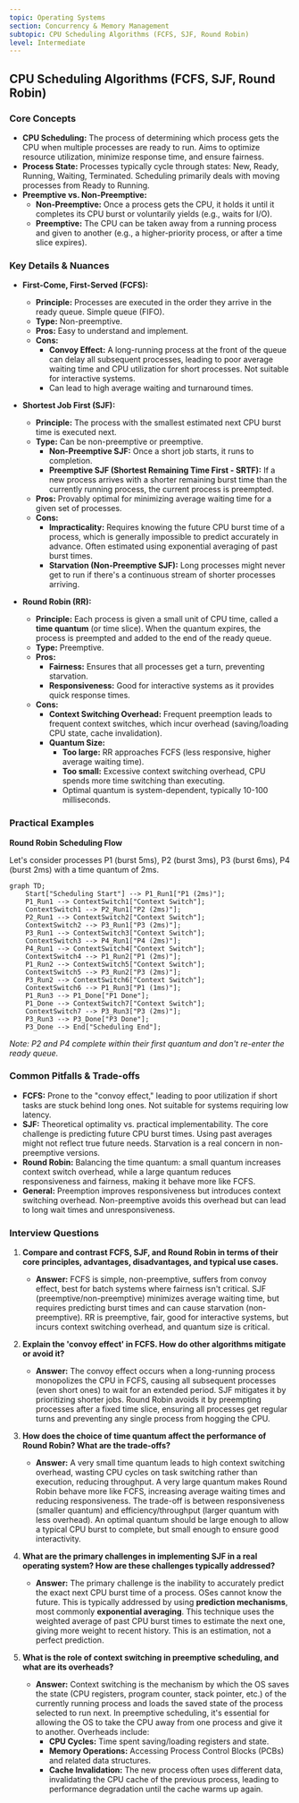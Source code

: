 ```yaml
---
topic: Operating Systems
section: Concurrency & Memory Management
subtopic: CPU Scheduling Algorithms (FCFS, SJF, Round Robin)
level: Intermediate
---
```


## CPU Scheduling Algorithms (FCFS, SJF, Round Robin)
### Core Concepts
*   **CPU Scheduling:** The process of determining which process gets the CPU when multiple processes are ready to run. Aims to optimize resource utilization, minimize response time, and ensure fairness.
*   **Process State:** Processes typically cycle through states: New, Ready, Running, Waiting, Terminated. Scheduling primarily deals with moving processes from Ready to Running.
*   **Preemptive vs. Non-Preemptive:**
    *   **Non-Preemptive:** Once a process gets the CPU, it holds it until it completes its CPU burst or voluntarily yields (e.g., waits for I/O).
    *   **Preemptive:** The CPU can be taken away from a running process and given to another (e.g., a higher-priority process, or after a time slice expires).

### Key Details & Nuances

*   **First-Come, First-Served (FCFS):**
    *   **Principle:** Processes are executed in the order they arrive in the ready queue. Simple queue (FIFO).
    *   **Type:** Non-preemptive.
    *   **Pros:** Easy to understand and implement.
    *   **Cons:**
        *   **Convoy Effect:** A long-running process at the front of the queue can delay all subsequent processes, leading to poor average waiting time and CPU utilization for short processes. Not suitable for interactive systems.
        *   Can lead to high average waiting and turnaround times.

*   **Shortest Job First (SJF):**
    *   **Principle:** The process with the smallest estimated next CPU burst time is executed next.
    *   **Type:** Can be non-preemptive or preemptive.
        *   **Non-Preemptive SJF:** Once a short job starts, it runs to completion.
        *   **Preemptive SJF (Shortest Remaining Time First - SRTF):** If a new process arrives with a shorter remaining burst time than the currently running process, the current process is preempted.
    *   **Pros:** Provably optimal for minimizing average waiting time for a given set of processes.
    *   **Cons:**
        *   **Impracticality:** Requires knowing the future CPU burst time of a process, which is generally impossible to predict accurately in advance. Often estimated using exponential averaging of past burst times.
        *   **Starvation (Non-Preemptive SJF):** Long processes might never get to run if there's a continuous stream of shorter processes arriving.

*   **Round Robin (RR):**
    *   **Principle:** Each process is given a small unit of CPU time, called a **time quantum** (or time slice). When the quantum expires, the process is preempted and added to the end of the ready queue.
    *   **Type:** Preemptive.
    *   **Pros:**
        *   **Fairness:** Ensures that all processes get a turn, preventing starvation.
        *   **Responsiveness:** Good for interactive systems as it provides quick response times.
    *   **Cons:**
        *   **Context Switching Overhead:** Frequent preemption leads to frequent context switches, which incur overhead (saving/loading CPU state, cache invalidation).
        *   **Quantum Size:**
            *   **Too large:** RR approaches FCFS (less responsive, higher average waiting time).
            *   **Too small:** Excessive context switching overhead, CPU spends more time switching than executing.
            *   Optimal quantum is system-dependent, typically 10-100 milliseconds.

### Practical Examples

**Round Robin Scheduling Flow**

Let's consider processes P1 (burst 5ms), P2 (burst 3ms), P3 (burst 6ms), P4 (burst 2ms) with a time quantum of 2ms.

```mermaid
graph TD;
    Start["Scheduling Start"] --> P1_Run1["P1 (2ms)"];
    P1_Run1 --> ContextSwitch1["Context Switch"];
    ContextSwitch1 --> P2_Run1["P2 (2ms)"];
    P2_Run1 --> ContextSwitch2["Context Switch"];
    ContextSwitch2 --> P3_Run1["P3 (2ms)"];
    P3_Run1 --> ContextSwitch3["Context Switch"];
    ContextSwitch3 --> P4_Run1["P4 (2ms)"];
    P4_Run1 --> ContextSwitch4["Context Switch"];
    ContextSwitch4 --> P1_Run2["P1 (2ms)"];
    P1_Run2 --> ContextSwitch5["Context Switch"];
    ContextSwitch5 --> P3_Run2["P3 (2ms)"];
    P3_Run2 --> ContextSwitch6["Context Switch"];
    ContextSwitch6 --> P1_Run3["P1 (1ms)"];
    P1_Run3 --> P1_Done["P1 Done"];
    P1_Done --> ContextSwitch7["Context Switch"];
    ContextSwitch7 --> P3_Run3["P3 (2ms)"];
    P3_Run3 --> P3_Done["P3 Done"];
    P3_Done --> End["Scheduling End"];
```
*Note: P2 and P4 complete within their first quantum and don't re-enter the ready queue.*

### Common Pitfalls & Trade-offs

*   **FCFS:** Prone to the "convoy effect," leading to poor utilization if short tasks are stuck behind long ones. Not suitable for systems requiring low latency.
*   **SJF:** Theoretical optimality vs. practical implementability. The core challenge is predicting future CPU burst times. Using past averages might not reflect true future needs. Starvation is a real concern in non-preemptive versions.
*   **Round Robin:** Balancing the time quantum: a small quantum increases context switch overhead, while a large quantum reduces responsiveness and fairness, making it behave more like FCFS.
*   **General:** Preemption improves responsiveness but introduces context switching overhead. Non-preemptive avoids this overhead but can lead to long wait times and unresponsiveness.

### Interview Questions

1.  **Compare and contrast FCFS, SJF, and Round Robin in terms of their core principles, advantages, disadvantages, and typical use cases.**
    *   **Answer:** FCFS is simple, non-preemptive, suffers from convoy effect, best for batch systems where fairness isn't critical. SJF (preemptive/non-preemptive) minimizes average waiting time, but requires predicting burst times and can cause starvation (non-preemptive). RR is preemptive, fair, good for interactive systems, but incurs context switching overhead, and quantum size is critical.

2.  **Explain the 'convoy effect' in FCFS. How do other algorithms mitigate or avoid it?**
    *   **Answer:** The convoy effect occurs when a long-running process monopolizes the CPU in FCFS, causing all subsequent processes (even short ones) to wait for an extended period. SJF mitigates it by prioritizing shorter jobs. Round Robin avoids it by preempting processes after a fixed time slice, ensuring all processes get regular turns and preventing any single process from hogging the CPU.

3.  **How does the choice of time quantum affect the performance of Round Robin? What are the trade-offs?**
    *   **Answer:** A very small time quantum leads to high context switching overhead, wasting CPU cycles on task switching rather than execution, reducing throughput. A very large quantum makes Round Robin behave more like FCFS, increasing average waiting times and reducing responsiveness. The trade-off is between responsiveness (smaller quantum) and efficiency/throughput (larger quantum with less overhead). An optimal quantum should be large enough to allow a typical CPU burst to complete, but small enough to ensure good interactivity.

4.  **What are the primary challenges in implementing SJF in a real operating system? How are these challenges typically addressed?**
    *   **Answer:** The primary challenge is the inability to accurately predict the exact next CPU burst time of a process. OSes cannot know the future. This is typically addressed by using **prediction mechanisms**, most commonly **exponential averaging**. This technique uses the weighted average of past CPU burst times to estimate the next one, giving more weight to recent history. This is an estimation, not a perfect prediction.

5.  **What is the role of context switching in preemptive scheduling, and what are its overheads?**
    *   **Answer:** Context switching is the mechanism by which the OS saves the state (CPU registers, program counter, stack pointer, etc.) of the currently running process and loads the saved state of the process selected to run next. In preemptive scheduling, it's essential for allowing the OS to take the CPU away from one process and give it to another. Overheads include:
        *   **CPU Cycles:** Time spent saving/loading registers and state.
        *   **Memory Operations:** Accessing Process Control Blocks (PCBs) and related data structures.
        *   **Cache Invalidation:** The new process often uses different data, invalidating the CPU cache of the previous process, leading to performance degradation until the cache warms up again.